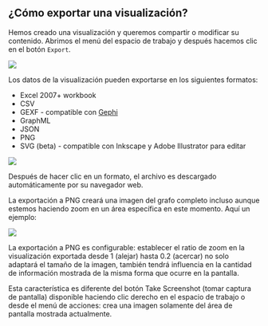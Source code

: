 ## ¿Cómo exportar una visualización?

Hemos creado una visualización y queremos compartir o modificar su contenido. Abrimos el menú del espacio de trabajo y después hacemos clic en el botón ```Export```.

![](https://github.com/Linkurious/linkurious-enterprise-manual/raw/master/en/manage/MenuExport.png)

Los datos de la visualización pueden exportarse en los siguientes formatos:

* Excel 2007+ workbook
* CSV
* GEXF - compatible con [Gephi](https://gephi.github.io/)
* GraphML
* JSON
* PNG
* SVG (beta) - compatible con Inkscape y Adobe Illustrator para editar

![](https://github.com/Linkurious/linkurious-enterprise-manual/raw/master/en/manage/Format.png)

Después de hacer clic en un formato, el archivo es descargado automáticamente por su navegador web.

La exportación a PNG creará una imagen del grafo completo incluso aunque estemos haciendo zoom en un área específica en este momento. Aquí un ejemplo:

![](https://github.com/Linkurious/linkurious-enterprise-manual/raw/master/en/manage/SS.png)

La exportación a PNG es configurable: establecer el ratio de zoom en la visualización exportada desde 1 (alejar) hasta 0.2 (acercar) no solo adaptará el tamaño de la imagen, también tendrá influencia en la cantidad de información mostrada de la misma forma que ocurre en la pantalla.

<div class="alert alert-info">
    Esta característica es diferente del botón Take Screenshot (tomar captura de pantalla) disponible haciendo clic derecho en el espacio de trabajo o desde el menú de acciones: crea una imagen solamente del área de pantalla mostrada actualmente.
</div>